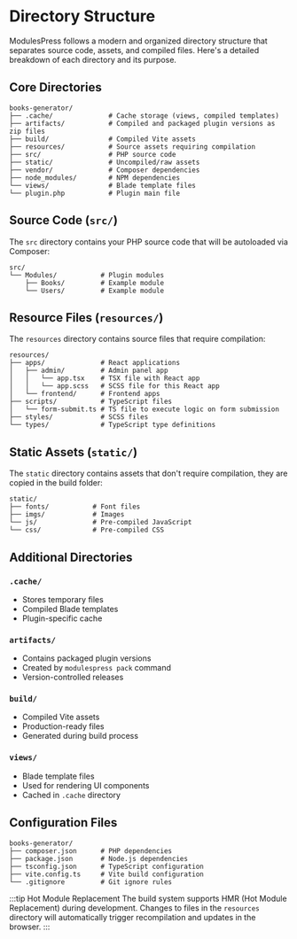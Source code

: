 # Directory Structure

ModulesPress follows a modern and organized directory structure that separates source code, assets, and compiled files. Here's a detailed breakdown of each directory and its purpose.

## Core Directories

```
books-generator/
├── .cache/              # Cache storage (views, compiled templates)
├── artifacts/           # Compiled and packaged plugin versions as zip files
├── build/               # Compiled Vite assets
├── resources/           # Source assets requiring compilation
├── src/                 # PHP source code
├── static/              # Uncompiled/raw assets
├── vendor/              # Composer dependencies
├── node_modules/        # NPM dependencies
└── views/               # Blade template files
└── plugin.php           # Plugin main file
```

## Source Code (`src/`)

The `src` directory contains your PHP source code that will be autoloaded via Composer:

```
src/
└── Modules/           # Plugin modules
    ├── Books/         # Example module
    └── Users/         # Example module
```

## Resource Files (`resources/`)

The `resources` directory contains source files that require compilation:

```
resources/
├── apps/              # React applications
│   ├── admin/         # Admin panel app
│   │   └── app.tsx    # TSX file with React app
│   │   └── app.scss   # SCSS file for this React app
│   └── frontend/      # Frontend apps
├── scripts/           # TypeScript files
│   └── form-submit.ts # TS file to execute logic on form submission
├── styles/            # SCSS files
└── types/             # TypeScript type definitions
```

## Static Assets (`static/`)

The `static` directory contains assets that don't require compilation, they are copied in the build folder:

```
static/
├── fonts/           # Font files
├── imgs/            # Images
└── js/              # Pre-compiled JavaScript
└── css/             # Pre-compiled CSS
```

## Additional Directories

### `.cache/`
- Stores temporary files
- Compiled Blade templates
- Plugin-specific cache

### `artifacts/`
- Contains packaged plugin versions
- Created by `modulespress pack` command
- Version-controlled releases

### `build/`
- Compiled Vite assets
- Production-ready files
- Generated during build process

### `views/`
- Blade template files
- Used for rendering UI components
- Cached in `.cache` directory

## Configuration Files

```
books-generator/
├── composer.json      # PHP dependencies
├── package.json       # Node.js dependencies
├── tsconfig.json      # TypeScript configuration
├── vite.config.ts     # Vite build configuration
└── .gitignore         # Git ignore rules
```

:::tip Hot Module Replacement
The build system supports HMR (Hot Module Replacement) during development. Changes to files in the `resources` directory will automatically trigger recompilation and updates in the browser.
:::